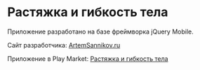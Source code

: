 # Растяжка и гибкость тела



Приложение разработано на базе фреймворка jQuery Mobile.

Сайт разработчика: [ArtemSannikov.ru](http://artemsannikov.ru)

Приложение в Play Market: [Растяжка и гибкость тела](https://play.google.com/store/apps/details?id=stretching.guru)